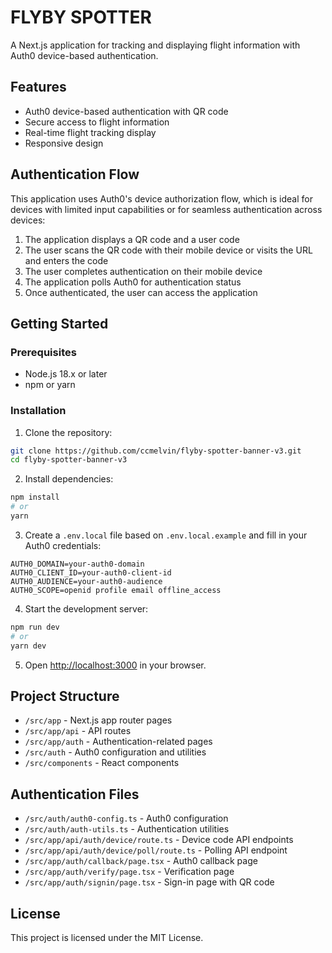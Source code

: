 # FLYBY SPOTTER

A Next.js application for tracking and displaying flight information with Auth0 device-based authentication.

## Features

- Auth0 device-based authentication with QR code
- Secure access to flight information
- Real-time flight tracking display
- Responsive design

## Authentication Flow

This application uses Auth0's device authorization flow, which is ideal for devices with limited input capabilities or for seamless authentication across devices:

1. The application displays a QR code and a user code
2. The user scans the QR code with their mobile device or visits the URL and enters the code
3. The user completes authentication on their mobile device
4. The application polls Auth0 for authentication status
5. Once authenticated, the user can access the application

## Getting Started

### Prerequisites

- Node.js 18.x or later
- npm or yarn

### Installation

1. Clone the repository:
```bash
git clone https://github.com/ccmelvin/flyby-spotter-banner-v3.git
cd flyby-spotter-banner-v3
```

2. Install dependencies:
```bash
npm install
# or
yarn
```

3. Create a `.env.local` file based on `.env.local.example` and fill in your Auth0 credentials:
```
AUTH0_DOMAIN=your-auth0-domain
AUTH0_CLIENT_ID=your-auth0-client-id
AUTH0_AUDIENCE=your-auth0-audience
AUTH0_SCOPE=openid profile email offline_access
```

4. Start the development server:
```bash
npm run dev
# or
yarn dev
```

5. Open [http://localhost:3000](http://localhost:3000) in your browser.

## Project Structure

- `/src/app` - Next.js app router pages
- `/src/app/api` - API routes
- `/src/app/auth` - Authentication-related pages
- `/src/auth` - Auth0 configuration and utilities
- `/src/components` - React components

## Authentication Files

- `/src/auth/auth0-config.ts` - Auth0 configuration
- `/src/auth/auth-utils.ts` - Authentication utilities
- `/src/app/api/auth/device/route.ts` - Device code API endpoints
- `/src/app/api/auth/device/poll/route.ts` - Polling API endpoint
- `/src/app/auth/callback/page.tsx` - Auth0 callback page
- `/src/app/auth/verify/page.tsx` - Verification page
- `/src/app/auth/signin/page.tsx` - Sign-in page with QR code

## License

This project is licensed under the MIT License.